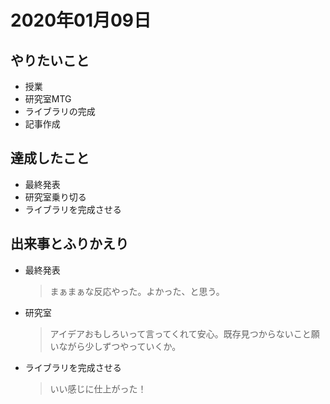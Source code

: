 # 2020年01月09日

## やりたいこと

- 授業
- 研究室MTG
- ライブラリの完成
- 記事作成

## 達成したこと

- 最終発表
- 研究室乗り切る
- ライブラリを完成させる

## 出来事とふりかえり

- 最終発表
  > まぁまぁな反応やった。よかった、と思う。
- 研究室
  > アイデアおもしろいって言ってくれて安心。既存見つからないこと願いながら少しずつやっていくか。
- ライブラリを完成させる
  > いい感じに仕上がった！
